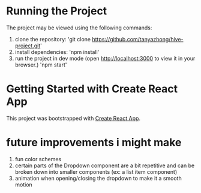 # Running the Project

The project may be viewed using the following commands:
1. clone the repository:
'git clone https://github.com/tanyazhong/hive-project.git'
2. install dependencies:
'npm install'
3. run the project in dev mode (open [http://localhost:3000](http://localhost:3000) to view it in your browser.)
'npm start'

# Getting Started with Create React App

This project was bootstrapped with [Create React App](https://github.com/facebook/create-react-app).

# future improvements i might make 
1. fun color schemes
2. certain parts of the Dropdown component are a bit repetitive and can be broken down into smaller components (ex: a list item component)
3. animation when opening/closing the dropdown to make it a smooth motion